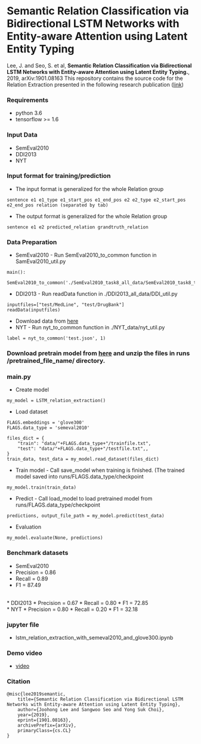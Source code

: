 # Semantic Relation Classification via Bidirectional LSTM Networks with Entity-aware Attention using Latent Entity Typing
Lee, J. and Seo, S. et al, **Semantic Relation Classification via Bidirectional LSTM Networks with Entity-aware Attention using Latent Entity Typing.**, 2019, arXiv:1901.08163
This repository contains the source code for the Relation Extraction presented in the following research publication ([link](https://arxiv.org/pdf/1901.08163.pdf))

### Requirements<br>
* python 3.6
* tensorflow >= 1.6

### Input Data
* SemEval2010
* DDI2013
* NYT

### Input format for training/prediction
* The input format is generalized for the whole Relation group
```
sentence e1 e1_type e1_start_pos e1_end_pos e2 e2_type e2_start_pos e2_end_pos relation (separated by tab)
```
* The output format is generalized for the whole Relation group
```
sentence e1 e2 predicted_relation grandtruth_relation
```

### Data Preparation 
* SemEval2010 - Run SemEval2010_to_common function in SamEval2010_util.py
```
main():
  SemEval2010_to_common('./SemEval2010_task8_all_data/SemEval2010_task8_testing_keys/TEST_FILE_FULL.TXT')
```
* DDI2013 - Run readData function in ./DDI2013_all_data/DDI_util.py
```
inputfiles=["test/MedLine", "test/DrugBank"]
readData(inputfiles)
```
* Download data from [here](https://drive.google.com/open?id=1-t7gmA3cxrz3ybAfO5gPFYZxWEAzS4E7)
* NYT - Run nyt_to_common function in ./NYT_data/nyt_util.py
```
label = nyt_to_common('test.json', 1)
```

### Download pretrain model from [here](https://drive.google.com/open?id=1ZjmlWFsMS86ftdxrWdIuUAuG3Cmw9isq) and unzip the files in runs /pretrained_file_name/ directory.<br>


### main.py
* Create model
```
my_model = LSTM_relation_extraction()
```
* Load dataset
```
FLAGS.embeddings = 'glove300'
FLAGS.data_type = 'semeval2010'

files_dict = {
    "train": "data/"+FLAGS.data_type+"/trainfile.txt",
    "test": "data/"+FLAGS.data_type+"/testfile.txt",,
}
train_data, test_data = my_model.read_dataset(files_dict)
```
* Train model - Call save_model when training is finished. (The trained model saved into runs/FLAGS.data_type/checkpoint
```
my_model.train(train_data)
```
* Predict - Call load_model to load pretrained model from runs/FLAGS.data_type/checkpoint
```
predictions, output_file_path = my_model.predict(test_data)
```
* Evaluation
```
my_model.evaluate(None, predictions)
```

### Benchmark datasets
* SemEval2010
* Precision = 0.86
* Recall = 0.89
* F1 = 87.49
<br>
* DDI2013
* Precision = 0.67
* Recall = 0.80
* F1 = 72.85
<br>
* NYT
* Precision = 0.80
* Recall = 0.20
* F1 = 32.18

### jupyter file
* lstm_relation_extraction_with_semeval2010_and_glove300.ipynb

### Demo video
*  [video]()<br>

### Citation
```
@misc{lee2019semantic,
    title={Semantic Relation Classification via Bidirectional LSTM Networks with Entity-aware Attention using Latent Entity Typing},
    author={Joohong Lee and Sangwoo Seo and Yong Suk Choi},
    year={2019},
    eprint={1901.08163},
    archivePrefix={arXiv},
    primaryClass={cs.CL}
}
```

